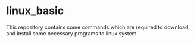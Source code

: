 # linux_basic

This repository contains some commands which are required to download and install some necessary programs to linux system.
